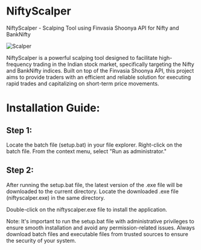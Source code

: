 # NiftyScalper
NiftyScalper - Scalping Tool using Finvasia Shoonya API for Nifty and BankNifty

![Scalper](https://github.com/iamsushanth/NiftyScalper-Finvasia-API/blob/main/f9.PNG)

NiftyScalper is a powerful scalping tool designed to facilitate high-frequency trading in the Indian stock market, specifically targeting the Nifty and BankNifty indices. Built on top of the Finvasia Shoonya API, this project aims to provide traders with an efficient and reliable solution for executing rapid trades and capitalizing on short-term price movements.

# Installation Guide:

## Step 1:

Locate the batch file (setup.bat) in your file explorer.
Right-click on the batch file.
From the context menu, select "Run as administrator."

## Step 2:

After running the setup.bat file, the latest version of the .exe file will be downloaded to the current directory.
Locate the downloaded .exe file (niftyscalper.exe) in the same directory.

Double-click on the niftyscalper.exe file to install the application.

Note: It's important to run the setup.bat file with administrative privileges to ensure smooth installation and
avoid any permission-related issues. Always download batch files and executable files from trusted sources to
ensure the security of your system.
